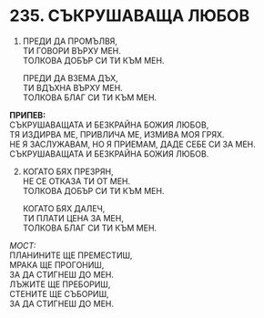 # 235. СЪКРУШАВАЩА ЛЮБОВ  
  
1. ПРЕДИ ДА ПРОМЪЛВЯ,  
    ТИ ГОВОРИ ВЪРХУ МЕН.  
    ТОЛКОВА ДОБЪР СИ ТИ КЪМ МЕН.  
  
    ПРЕДИ ДА ВЗЕМА ДЪХ,  
    ТИ ВДЪХНА ВЪРХУ МЕН.  
    ТОЛКОВА БЛАГ СИ ТИ КЪМ МЕН.  
  
**ПРИПЕВ:**  
СЪКРУШАВАЩАТА И БЕЗКРАЙНА БОЖИЯ ЛЮБОВ,  
ТЯ ИЗДИРВА МЕ, ПРИВЛИЧА МЕ, ИЗМИВА МОЯ ГРЯХ.  
НЕ Я ЗАСЛУЖАВАМ, НО Я ПРИЕМАМ, ДАДЕ СЕБЕ СИ ЗА МЕН.  
СЪКРУШАВАЩАТА И БЕЗКРАЙНА БОЖИЯ ЛЮБОВ.  
  
2. КОГАТО БЯХ ПРЕЗРЯН,  
    НЕ СЕ ОТКАЗА ТИ ОТ МЕН.  
    ТОЛКОВА ДОБЪР СИ ТИ КЪМ МЕН.  
  
    КОГАТО БЯХ ДАЛЕЧ,  
    ТИ ПЛАТИ ЦЕНА ЗА МЕН,  
    ТОЛКОВА БЛАГ СИ ТИ КЪМ МЕН.  
  
*МОСТ:*  
ПЛАНИНИТЕ ЩЕ ПРЕМЕСТИШ,  
МРАКА ЩЕ ПРОГОНИШ,  
ЗА ДА СТИГНЕШ ДО МЕН.  
ЛЪЖИТЕ ЩЕ ПРЕБОРИШ,  
СТЕНИТЕ ЩЕ СЪБОРИШ,  
ЗА ДА СТИГНЕШ ДО МЕН.  
